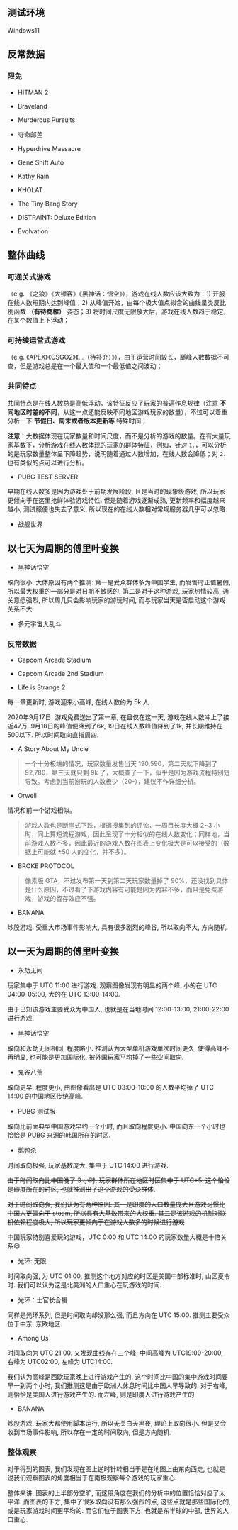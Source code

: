 ## 测试环境

Windows11

<!-- AMD Ryzen9700x

RTX4080 super O16G

32GB @6400MHz -->

## 反常数据

### 限免

- HITMAN 2

<!-- 863550 -->

- Braveland

<!-- 285800 -->

- Murderous Pursuits

<!-- 638070 -->

- 夺命邮差

<!-- 232770 -->

- Hyperdrive Massacre

<!-- 402390 -->

- Gene Shift Auto

<!-- 308600 -->

- Kathy Rain

<!-- 370910 -->

- KHOLAT

<!-- 343710 -->

- The Tiny Bang Story

<!-- 96000 -->

- DISTRAINT: Deluxe Edition

<!-- 395170 -->

- Evolvation

<!-- 510840 -->

## 整体曲线

### __可通关式游戏__

（e.g. 《之狼》《大镖客》《黑神话：悟空》），游戏在线人数应该大致为：1) 开服在线人数短期内达到峰值；2) 从峰值开始，由每个极大值点拟合的曲线呈类反比例函数 __（有待商榷）__ 姿态；3) 将时间尺度无限放大后，游戏在线人数趋于稳定，在某个数值上下浮动；

### __可持续运营式游戏__

（e.g. 《APEX》《CSGO2》《...（待补充）》），由于运营时间较长，巅峰人数数据不可查，但是游戏总是在一个最大值和一个最低值之间波动；

### 共同特点

共同特点是在线人数总是高低浮动，该特征反应了玩家的普遍作息规律（注意 __不同地区时差的不同__，从这一点还能反映不同地区游戏玩家的数量），不过可以着重分析一下 __节假日、周末或者版本更新等__ 特殊时间；

__注意__：大数据体现在玩家数量和时间尺度，而不是分析的游戏的数量。在有大量玩家基数下，分析游戏在线人数体现的玩家的群体特征，例如，针对 `1.`，可以分析的是玩家数量整体呈下降趋势，说明随着通过人数增加，在线人数会降低；对 `2.` 也有类似的点可以进行分析。

- PUBG TEST SERVER

<!-- 622590 -->

早期在线人数多是因为游戏处于前期发展阶段, 且是当时的现象级游戏, 所以玩家更倾向于在这里抢鲜体验游戏特性. 但是随着游戏逐渐成熟, 更新频率和幅度越来越小, 测试服便也失去了意义, 所以现在的在线人数相对常规服务器几乎可以忽略.

- 战舰世界

<!-- 552990 -->

## 以七天为周期的傅里叶变换

- 黑神话悟空

<!-- 243750 -->

取向很小, 大体原因有两个推测: 第一是受众群体多为中国学生, 而发售时正值暑假, 所以最大权重的一部分是对日期不敏感的. 第二是对于这种游戏, 玩家热情较高, 通关意愿强烈, 所以周几只会影响玩家的游玩时间, 而与玩家当天是否启动这个游戏关系不大.

- 多元宇宙大乱斗

<!-- 1818750 -->

### 反常数据

- Capcom Arcade Stadium

<!-- 1515950 -->

- Capcom Arcade 2nd Stadium

<!-- 1755910 -->

- Life is Strange 2

<!-- 532210 -->

每一章更新时, 游戏迎来小高峰, 在线人数约为 5k 人.

2020年9月17日, 游戏免费送出了第一章, 在且仅在这一天, 游戏在线人数冲上了接近47万. 9月18日的峰值便降到了6k, 19日在线人数峰值降到了1k, 并长期维持在500以下. 所以时间取向直指周四.

- A Story About My Uncle

>一个十分极端的情况，玩家数量发售当天 190,590，第二天就下降到了 92,780，第三天就只剩 9k 了，大概查了一下，似乎是因为游戏流程特别短导致。考虑到当前游玩的人数极少（20-），建议不作详细分析。

<!-- 278360 -->

- Orwell

<!-- 491950 -->

情况和前一个游戏相似。

>游戏人数也是断崖式下跌，根据搜集到的评论，一周目长度大概 2~3 小时，同上算短流程游戏，因此呈现了十分相似的在线人数变化；同样地，当前游戏人数不多，因此最近的游戏人数在图表上变化极大是可以接受的（数据上可能就 ±50 人的变化，并不多）。

- BROKE PROTOCOL

>像素版 GTA，不过发布第一天到第二天玩家数量掉了 90%，还没找到具体是什么原因，不过看了下游戏内容有可能是因为内容不多，而且是免费游戏，游戏的留存效应不强。

<!-- 696370 -->

- BANANA

<!-- 2923300 -->

炒股游戏. 受重大市场事件影响大, 具有很多剧烈的峰谷, 所以取向不大, 方向随机.

## 以一天为周期的傅里叶变换

- 永劫无间

<!-- 1203220 -->

玩家集中于 UTC 11:00 进行游戏. 观察图像发现有明显的两个峰, 小的在 UTC 04:00-05:00, 大的在 UTC 13:00-14:00.

由于已知该游戏主要受众为中国人, 也就是在当地时间 12:00-13:00, 21:00-22:00 进行游戏.

- 黑神话悟空

<!-- 2358720 -->

取向和永劫无间相同, 程度略小. 推测认为大型单机游戏单次时间更久, 使得高峰不再明显, 也可能是更加国际化, 被外国玩家平均掉了一些空间取向.

- 鬼谷八荒

<!-- 1468810 -->

取向更早, 程度更小, 由图像看出是 UTC 03:00-10:00 的人数平均掉了 UTC 14:00 的中国地区传统高峰. 

- PUBG 测试服

<!-- 622590 -->

取向比前面典型中国游戏早约一个小时, 而且取向程度更小. 中国向东一个小时也恰恰是 PUBG 来源的韩国所在的时区.

- 鹅鸭杀

<!-- 1568590 -->

时间取向极强, 玩家基数庞大. 集中于 UTC 14:00 进行游戏.

~~由于时间取向比中国晚了 3 小时, 玩家群体所在地区时区集中于 UTC+5. 这个恰恰是印度所在的时区, 也就推测出了这个游戏的受众群体~~.

~~对于时间取向强, 我们认为有两种原因. 其一是印度的人口数量庞大且游戏习惯比中国人更偏向于 steam, 所以具有大基数带来的大权重. 其二是该游戏的机制对联机依赖程度极大, 所以玩家更倾向于在游戏人数多的时候进行游戏~~

中国玩家特别喜爱玩的游戏，UTC 0:00 和 UTC 14:00 的玩家数量大概是十倍关系😋.

- 光环: 无限

<!-- 1240440 -->

时间取向强, 为 UTC 01:00, 推测这个地方对应的时区是美国中部标准时, 山区夏令时. 我们可以认为这是北美洲的人口重心在玩游戏的时间. 

- 光环：士官长合辑

<!-- 976730 -->

同样是光环系列, 但是时间取向却没那么强, 而且方向在 UTC 15:00. 推测主要受众位于中东, 东欧地区.

- Among Us

<!-- 945360 -->

时间取向为 UTC 21:00. 又发现曲线存在三个峰, 中间高峰为 UTC19:00-20:00, 右峰为 UTC02:00, 左峰为 UTC14:00.

我们认为高峰是西欧玩家晚上进行游戏产生的, 这个时间比中国的集中游戏时间要早一到两个小时, 我们推测这是由于欧洲人休息时间比中国人早导致的. 对于右峰, 则恰恰是美国人进行游戏产生的. 而左峰, 则是印度人进行游戏产生的.

- BANANA

<!-- 2923300 -->

炒股游戏, 玩家大都使用脚本运行, 所以无关白天黑夜, 理论上取向很小. 但是又会收到市场事件影响, 所以存在一定的时间取向, 但是方向随机.

### 整体观察

对于得到的图表, 我们发现在图上逆时针转相当于是在地图上由东向西走, 也就是说我们观察图表的角度相当于在南极观察每个游戏的玩家重心.

整体来讲, 图表的上半部分空旷, 而这段角度在我们的分析中的位置恰恰对应了太平洋. 而图表的下方, 集中了很多取向没有那么强烈的点, 这些点就是那些国际化的, 或是玩家游戏时间更平均的. 而它们位于图表下方, 也就是东半球的中部, 世界的人口重心.